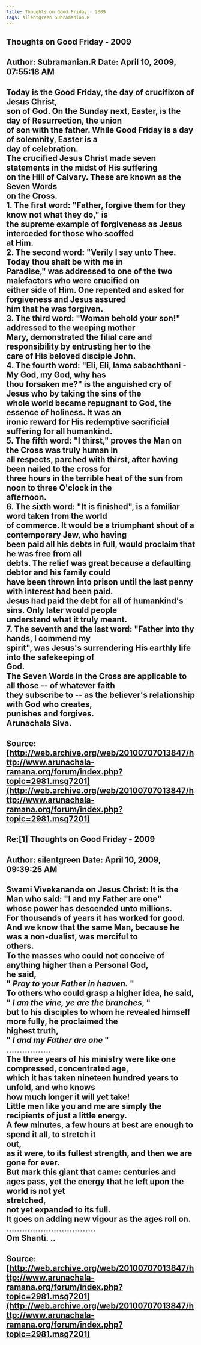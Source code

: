 ```yaml
--- 
title: Thoughts on Good Friday - 2009   
tags: silentgreen Subramanian.R  
---  
```

## Thoughts on Good Friday - 2009  
Author: Subramanian.R       Date: April 10, 2009, 07:55:18 AM  
---  
Today is the Good Friday, the day of crucifixon of Jesus Christ,   
son of God. On the Sunday next, Easter, is the day of Resurrection, the union  
of son with the father. While Good Friday is a day of solemnity, Easter is a  
day of celebration.   
The crucified Jesus Christ made seven statements in the midst of His suffering  
on the Hill of Calvary. These are known as the Seven Words   
on the Cross.   
1\. The first word: "Father, forgive them for they know not what they do," is  
the supreme example of forgiveness as Jesus interceded for those who scoffed  
at Him.   
2\. The second word: "Verily I say unto Thee. Today thou shalt be with me in  
Paradise," was addressed to one of the two malefactors who were crucified on  
either side of Him. One repented and asked for forgiveness and Jesus assured  
him that he was forgiven.   
3\. The third word: "Woman behold your son!" addressed to the weeping mother  
Mary, demonstrated the filial care and responsibility by entrusting her to the  
care of His beloved disciple John.   
4\. The fourth word: "Eli, Eli, lama sabachthani - My God, my God, why has  
thou forsaken me?" is the anguished cry of Jesus who by taking the sins of the  
whole world became repugnant to God, the essence of holiness. It was an  
ironic reward for His redemptive sacrificial suffering for all humankind.   
5\. The fifth word: "I thirst," proves the Man on the Cross was truly human in  
all respects, parched with thirst, after having been nailed to the cross for  
three hours in the terrible heat of the sun from noon to three O'clock in the  
afternoon.   
6\. The sixth word: "It is finished", is a familiar word taken from the world  
of commerce. It would be a triumphant shout of a contemporary Jew, who having  
been paid all his debts in full, would proclaim that he was free from all  
debts. The relief was great because a defaulting debtor and his family could  
have been thrown into prison until the last penny with interest had been paid.  
Jesus had paid the debt for all of humankind's sins. Only later would people  
understand what it truly meant.   
7\. The seventh and the last word: "Father into thy hands, I commend my  
spirit", was Jesus's surrendering His earthly life into the safekeeping of  
God.   
The Seven Words in the Cross are applicable to all those -- of whatever faith  
they subscribe to -- as the believer's relationship with God who creates,  
punishes and forgives.   
Arunachala Siva.
 ---  
Source:[http://web.archive.org/web/20100707013847/http://www.arunachala-ramana.org/forum/index.php?topic=2981.msg7201](http://web.archive.org/web/20100707013847/http://www.arunachala-ramana.org/forum/index.php?topic=2981.msg7201)   
---  

## Re:[1] Thoughts on Good Friday - 2009  
Author: silentgreen         Date: April 10, 2009, 09:39:25 AM  
---  
Swami Vivekananda on Jesus Christ: It is the Man who said: "I and my Father are one"   
whose power has descended unto millions.   
For thousands of years it has worked for good.   
And we know that the same Man, because he was a non-dualist, was merciful to  
others.   
To the masses who could not conceive of anything higher than a Personal God,  
he said,   
" _Pray to your Father in heaven._ "   
To others who could grasp a higher idea, he said,   
" _I am the vine, ye are the branches_, "   
but to his disciples to whom he revealed himself more fully, he proclaimed the  
highest truth,   
" _I and my Father are one_ "   
.................   
The three years of his ministry were like one compressed, concentrated age,   
which it has taken nineteen hundred years to unfold, and who knows   
how much longer it will yet take!   
Little men like you and me are simply the recipients of just a little energy.   
A few minutes, a few hours at best are enough to spend it all, to stretch it  
out,   
as it were, to its fullest strength, and then we are gone for ever.   
But mark this giant that came: centuries and ages pass, yet the energy that he left upon the world is not yet  
stretched,   
not yet expanded to its full.   
It goes on adding new vigour as the ages roll on.   
..................................   
Om Shanti. ..
 ---  
Source:[http://web.archive.org/web/20100707013847/http://www.arunachala-ramana.org/forum/index.php?topic=2981.msg7201](http://web.archive.org/web/20100707013847/http://www.arunachala-ramana.org/forum/index.php?topic=2981.msg7201)   
---  

